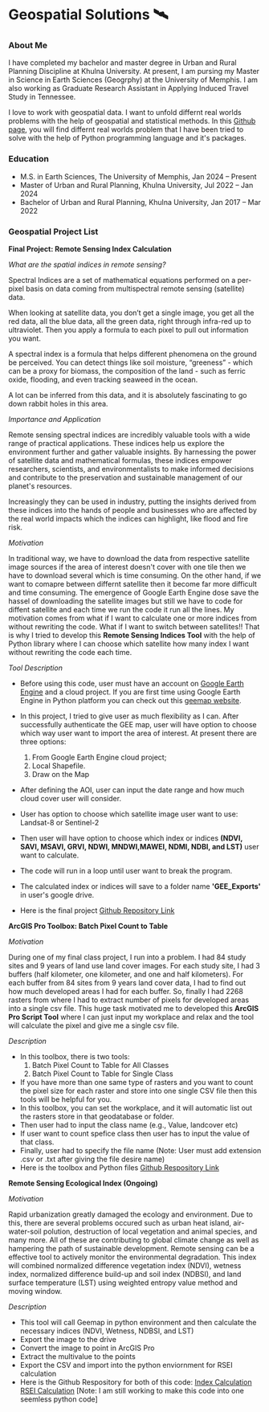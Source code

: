 # Geospatial Solutions 🛰️

### About Me
I have completed my bachelor and master degree in Urban and Rural Planning Discipline at Khulna University. At present, I am pursing my Master in Science in Earth Sciences (Geogrphy) at the University of Memphis. I am also working as Graduate Research Assistant in Applying Induced Travel Study in Tennessee.

I love to work with geospatial data. I want to unfold differnt real worlds problems with the help of geospatial and statistical methods. In this [Github page](https://biswasjayanta.github.io), you will find differnt real worlds problem that I have been tried to solve with the help of Python programming language and it's packages. 

### Education
- M.S. in Earth Sciences, The University of Memphis, Jan 2024 – Present
- Master of Urban and Rural Planning, Khulna University, Jul 2022 – Jan 2024
- Bachelor of Urban and Rural Planning, Khulna University, Jan 2017 – Mar 2022

### Geospatial Project List
**Final Project: Remote Sensing Index Calculation**

*What are the spatial indices in remote sensing?*

Spectral Indices are a set of mathematical equations performed on a per-pixel basis on data coming from multispectral remote sensing (satellite) data.

When looking at satellite data, you don’t get a single image, you get all the red data, all the blue data, all the green data, right through infra-red up to ultraviolet. Then you apply a formula to each pixel to pull out information you want.

A spectral index is a formula that helps different phenomena on the ground be perceived. You can detect things like soil moisture, “greeness” - which can be a proxy for biomass, the composition of the land - such as ferric oxide, flooding, and even tracking seaweed in the ocean.

A lot can be inferred from this data, and it is absolutely fascinating to go down rabbit holes in this area.

*Importance and Application*

Remote sensing spectral indices are incredibly valuable tools with a wide range of practical applications. These indices help us explore the environment further and gather valuable insights. By harnessing the power of satellite data and mathematical formulas, these indices empower researchers, scientists, and environmentalists to make informed decisions and contribute to the preservation and sustainable management of our planet's resources.

Increasingly they can be used in industry, putting the insights derived from these indices into the hands of people and businesses who are affected by the real world impacts which the indices can highlight, like flood and fire risk.

*Motivation*

In traditional way, we have to download the data from respective satellite image sources if the area of interest doesn't cover with one tile then we have to download several which is time consuming. On the other hand, if we want to comapre between differnt satellite then it become far more difficult and time consuming. The emergence of Google Earth Engine dose save the hassel of downloading the satellite images but still we have to code for diffent satellite and each time we run the code it run all the lines. My motivation comes from what if I want to calculate one or more indices from without rewriting the code. What if I want to switch between satellites!! That is why I tried to develop this **Remote Sensing Indices Tool** with the help of Python library where I can choose which satellite how many index I want without rewriting the code each time.   

*Tool Description*

- Before using this code, user must have an account on [Google Earth Engine](https://code.earthengine.google.com/) and a cloud project. If you are first time using Google Earth Engine in Python platform you can check out this [geemap website](https://geemap.org/installation/).
  
- In this project, I tried to give user as much flexibility as I can. After successfully authenticate the GEE map, user will have option to choose which way user want to import the area of interest. At present there are three options:
    1. From Google Earth Engine cloud project;
    2. Local Shapefile.
    3. Draw on the Map
  
- After defining the AOI, user can input the date range and how much cloud cover user will consider.

- User has option to choose which satellite image user want to use: Landsat-8 or Sentinel-2
  
- Then user will have option to choose which index or indices **(NDVI, SAVI, MSAVI, GRVI, NDWI, MNDWI,MAWEI, NDMI, NDBI, and LST)** user want to calculate.
  
- The code will run in a loop until user want to break the program.
  
- The calculated index or indices will save to a folder name **'GEE_Exports'** in user's google drive.
  
- Here is the final project [Github Repository Link](https://github.com/biswasjayanta/Python-For-GeospatialAnalysis/blob/8950e5e82e8f1eee43281e13bcc2e8f09873c6c0/RemoteSensingIndexCalculation.ipynb)

**ArcGIS Pro Toolbox: Batch Pixel Count to Table**

*Motivation*

During one of my final class project, I run into a problem. I had 84 study sites and 9 years of land use land cover images. For each study site, I had 3 buffers (half kilometer, one kilometer, and one and half kilometers). For each buffer from 84 sites from 9 years land cover data, I had to find out how much developed areas I had for each buffer. So, finally I had 2268 rasters from where I had to extract number of pixels for developed areas into a single csv file. This huge task motivated me to developed this **ArcGIS Pro Script Tool** where I can just input my workplace and relax and the tool will calculate the pixel and give me a single csv file.

*Description*
- In this toolbox, there is two tools:
    1. Batch Pixel Count to Table for All Classes
    2. Batch Pixel Count to Table for Single Class
- If you have more than one same type of rasters and you want to count the pixel size for each raster and store into one single CSV file then this tools will be helpful for you.
- In this toolbox, you can set the workplace, and it will automatic list out the rasters store in that geodatabase or folder.
- Then user had to input the class name (e.g., Value, landcover etc)
- If user want to count spefice class then user has to input the value of that class.
- Finally, user had to specify the file name (Note: User must add extension .csv or .txt after giving the file desire name)
- Here is the toolbox and Python files [Github Respository Link](https://github.com/biswasjayanta/Python-For-GeospatialAnalysis/tree/5e9966ec2bdb445308100a1cecd5664bb2adf65a/BatchPixelCountToolbox)

**Remote Sensing Ecological Index (Ongoing)**

*Motivation*

Rapid urbanization greatly damaged the ecology and environment. Due to this, there are several problems occured such as urban heat island, air-water-soil polution, destruction of local vegetation and animal species, and many more. All of these are contributing to global climate change as well as hampering the path of sustainable development. Remote sensing can be a effective tool to actively monitor the environmental degradation. This index will combined normalized difference vegetation index (NDVI), wetness index, normalized difference build-up and soil index (NDBSI), and land surface temperature (LST) using weighted entropy value method and moving window.

*Description*

- This tool will call Geemap in python environment and then calculate the necessary indices (NDVI, Wetness, NDBSI, and LST)
- Export the image to the drive
- Convert the image to point in ArcGIS Pro
- Extract the multivalue to the points
- Export the CSV and import into the python enviornment for RSEI calculation
- Here is the Github Respository for both of this code: [Index Calculation](https://github.com/biswasjayanta/Python-For-GeospatialAnalysis/blob/7d0dd8a7bce8d6c6ebc82a895e523db1bcc8e958/ecological_index.ipynb) [RSEI Calculation](https://github.com/biswasjayanta/Python-For-GeospatialAnalysis/blob/4ff1f6fc2777eea52071cba033b01ec55f95fd02/RMSI.py)
[Note: I am still working to make this code into one seemless python code]
